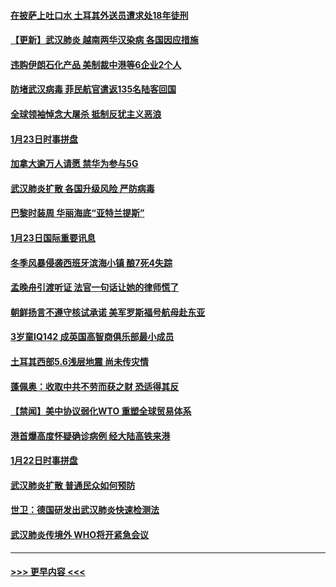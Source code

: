 #### [在披萨上吐口水 土耳其外送员遭求处18年徒刑](../pages/prog202/a102759979.md?t=01241544) 
#### [【更新】武汉肺炎 越南两华汉染病 各国因应措施](../pages/prog202/a102758911.md?t=01241544) 
#### [违购伊朗石化产品 美制裁中港等6企业2个人](../pages/prog202/a102759952.md?t=01241544) 
#### [防堵武汉病毒 菲民航官遣返135名陆客回国](../pages/prog202/a102759946.md?t=01241544) 
#### [全球领袖悼念大屠杀 抵制反犹主义恶浪](../pages/prog202/a102759678.md?t=01241544) 
#### [1月23日时事拼盘](../pages/prog202/a102759599.md?t=01241544) 
#### [加拿大逾万人请愿 禁华为参与5G](../pages/prog202/a102759553.md?t=01241544) 
#### [武汉肺炎扩散 各国升级风险 严防病毒](../pages/prog202/a102759400.md?t=01241544) 
#### [巴黎时装周 华丽海底“亚特兰提斯”](../pages/prog202/a102759217.md?t=01241544) 
#### [1月23日国际重要讯息](../pages/prog202/a102759199.md?t=01241544) 
#### [冬季风暴侵袭西班牙滨海小镇 酿7死4失踪](../pages/prog202/a102759119.md?t=01241544) 
#### [孟晚舟引渡听证 法官一句话让她的律师慌了](../pages/prog202/a102759060.md?t=01241544) 
#### [朝鲜扬言不遵守核试承诺 美军罗斯福号航母赴东亚](../pages/prog202/a102759001.md?t=01241544) 
#### [3岁童IQ142 成英国高智商俱乐部最小成员](../pages/prog202/a102758990.md?t=01241544) 
#### [土耳其西部5.6浅层地震 尚未传灾情](../pages/prog202/a102758903.md?t=01241544) 
#### [蓬佩奥：收取中共不劳而获之财 恐适得其反](../pages/prog202/a102758889.md?t=01241544) 
#### [【禁闻】美中协议弱化WTO 重塑全球贸易体系](../pages/prog202/a102758790.md?t=01241544) 
#### [港首爆高度怀疑确诊病例 经大陆高铁来港](../pages/prog202/a102758613.md?t=01241544) 
#### [1月22日时事拼盘](../pages/prog202/a102758615.md?t=01241544) 
#### [武汉肺炎扩散 普通民众如何预防](../pages/prog202/a102758504.md?t=01241544) 
#### [世卫：德国研发出武汉肺炎快速检测法](../pages/prog202/a102758495.md?t=01241544) 
#### [武汉肺炎传境外 WHO将开紧急会议](../pages/prog202/a102758437.md?t=01241544) 

----
#### [ >>> 更早内容 <<< ](../indexes/prog202-earlier.md)
